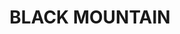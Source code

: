 ---
lastmod: '2025-04-06T06:05:20+00:00'
latitude: -35.275863
layout: suburb
longitude: 149.113796
postcode: '2601'
state: ACT
title: BLACK MOUNTAIN
url: /act/black-mountain/
---